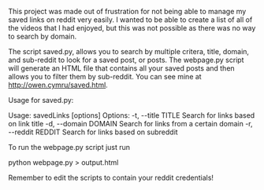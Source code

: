 This project was made out of frustration for not being able to manage my saved links on reddit very easily. I wanted to be able to create a list of all of the videos that I had enjoyed, but this was not possible as there was no way to search by domain. 

The script saved.py, allows you to search by multiple critera, title, domain, and sub-reddit to look for a saved post, or posts. The webpage.py script will generate an HTML file that contains all your saved posts and then allows you to filter them by sub-reddit. You can see mine at http://owen.cymru/saved.html. 

Usage for saved.py:

  Usage:
    savedLinks [options]
  Options:
    -t, --title TITLE     Search for links based on link title
    -d, --domain DOMAIN   Search for links from a certain domain
    -r, --reddit REDDIT   Search for links based on subreddit
    
To run the webpage.py script just run 

  python webpage.py > output.html
  
Remember to edit the scripts to contain your reddit credentials!

